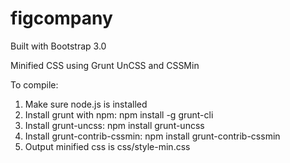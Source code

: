 figcompany
==========

Built with Bootstrap 3.0

Minified CSS using Grunt UnCSS and CSSMin

To compile:

1. Make sure node.js is installed
2. Install grunt with npm: npm install -g grunt-cli
3. Install grunt-uncss: npm install grunt-uncss 
4. Install grunt-contrib-cssmin: npm install grunt-contrib-cssmin 
4. Output minified css is css/style-min.css
